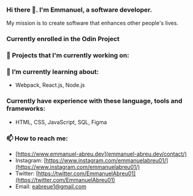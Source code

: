 ### Hi there 👋. I'm Emmanuel, a software developer.
My mission is to create software that enhances other people's lives.

### Currently enrolled in the Odin Project

### 🔭 Projects that I'm currently working on:

### 🌱 I’m currently learning about:
- Webpack, React.js, Node.js

### Currently have experience with these language, tools and frameworks:
- HTML, CSS, JavaScript, SQL, Figma

### 📫 How to reach me:
* [https://www.emmanuel-abreu.dev](emmanuel-abreu.dev/contact/)
* Instagram: [https://www.instagram.com/emmanuelabreu01/](https://www.instagram.com/emmanuelabreu01/)
* Twitter: [https://twitter.com/EmmanuelAbreu01](https://twitter.com/EmmanuelAbreu01)
* Email: eabreue1@gmail.com

<!--
**Emmanuel-Abreu/emmanuel-abreu** is a ✨ _special_ ✨ repository because its `README.md` (this file) appears on your GitHub profile.

Here are some ideas to get you started:

- 🔭 I’m currently working on ...
- 🌱 I’m currently learning ...
- 👯 I’m looking to collaborate on ...
- 🤔 I’m looking for help with ...
- 💬 Ask me about ...
- 📫 How to reach me: ...
- 😄 Pronouns: ...
- ⚡ Fun fact: ...
-->

